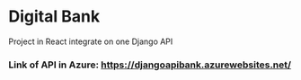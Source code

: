# Digital Bank

Project in React integrate on one Django API

### Link of API in Azure: https://djangoapibank.azurewebsites.net/

